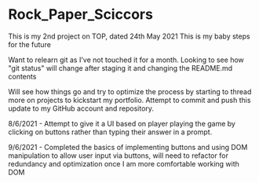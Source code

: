 # Rock_Paper_Sciccors
This is my 2nd project on TOP, dated 24th May 2021
This is my baby steps for the future

Want to relearn git as I've not touched it for a month. Looking to see how "git status" will change after staging it and changing the README.md contents

Will see how things go and try to optimize the process by starting to thread more on projects to kickstart my portfolio. Attempt to commit and push this update to my GitHub account and repository.

8/6/2021 - Attempt to give it a UI based on player playing the game by clicking on buttons rather than typing their answer in a prompt.

9/6/2021 - Completed the basics of implementing buttons and using DOM manipulation to allow user input via buttons, will need to refactor for redundancy and    optimization once I am more comfortable working with DOM
